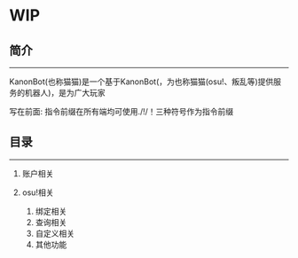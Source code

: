 ﻿# WIP


## 简介
-------------
KanonBot(也称猫猫)是一个基于KanonBot(，为也称猫猫(osu!、叛乱等)提供服务的机器人)，是为广大玩家

写在前面: 指令前缀在所有端均可使用./!/！三种符号作为指令前缀

## 目录
-------------
1. 账户相关

2. osu!相关
   1. 绑定相关
   2. 查询相关
   3. 自定义相关
   4. 其他功能



